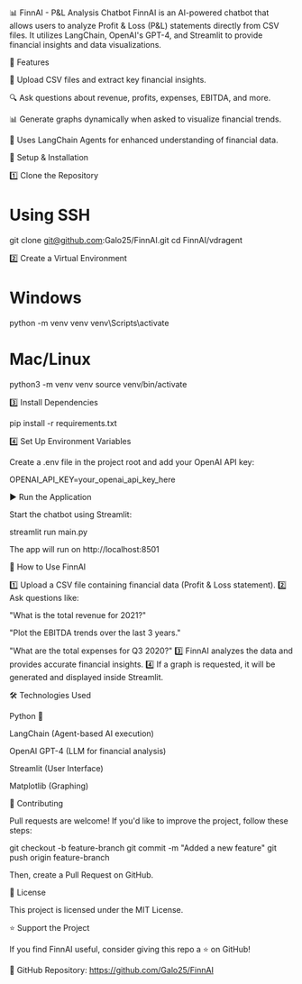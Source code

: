 📊 FinnAI - P&L Analysis Chatbot
FinnAI is an AI-powered chatbot that allows users to analyze Profit & Loss (P&L) statements directly from CSV files.
It utilizes LangChain, OpenAI's GPT-4, and Streamlit to provide financial insights and data visualizations.

🚀 Features

📁 Upload CSV files and extract key financial insights.

🔍 Ask questions about revenue, profits, expenses, EBITDA, and more.

📊 Generate graphs dynamically when asked to visualize financial trends.

🤖 Uses LangChain Agents for enhanced understanding of financial data.

🔧 Setup & Installation

1️⃣ Clone the Repository

# Using SSH
git clone git@github.com:Galo25/FinnAI.git
cd FinnAI/vdragent

2️⃣ Create a Virtual Environment

# Windows
python -m venv venv
venv\Scripts\activate

# Mac/Linux
python3 -m venv venv
source venv/bin/activate

3️⃣ Install Dependencies

pip install -r requirements.txt

4️⃣ Set Up Environment Variables

Create a .env file in the project root and add your OpenAI API key:

OPENAI_API_KEY=your_openai_api_key_here

▶️ Run the Application

Start the chatbot using Streamlit:

streamlit run main.py

The app will run on http://localhost:8501

📌 How to Use FinnAI

1️⃣ Upload a CSV file containing financial data (Profit & Loss statement).
2️⃣ Ask questions like:

"What is the total revenue for 2021?"

"Plot the EBITDA trends over the last 3 years."

"What are the total expenses for Q3 2020?"
3️⃣ FinnAI analyzes the data and provides accurate financial insights.
4️⃣ If a graph is requested, it will be generated and displayed inside Streamlit.

🛠 Technologies Used

Python 🐍

LangChain (Agent-based AI execution)

OpenAI GPT-4 (LLM for financial analysis)

Streamlit (User Interface)

Matplotlib (Graphing)

🤝 Contributing

Pull requests are welcome! If you'd like to improve the project, follow these steps:

git checkout -b feature-branch
git commit -m "Added a new feature"
git push origin feature-branch

Then, create a Pull Request on GitHub.

📝 License

This project is licensed under the MIT License.

⭐ Support the Project

If you find FinnAI useful, consider giving this repo a ⭐ on GitHub!

🔗 GitHub Repository: https://github.com/Galo25/FinnAI

